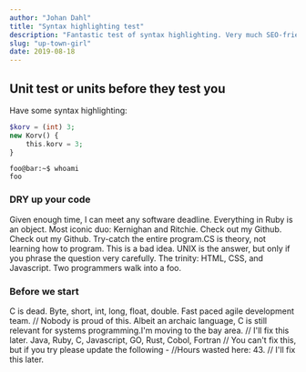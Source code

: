 ```yaml
---
author: "Johan Dahl"
title: "Syntax highlighting test"
description: "Fantastic test of syntax highlighting. Very much SEO-friendly blog post."
slug: "up-town-girl"
date: 2019-08-18
---
```


## Unit test or units before they test you

Have some syntax highlighting:

```php
$korv = (int) 3;
new Korv() {
    this.korv = 3;
}
```

```console
foo@bar:~$ whoami
foo
```

### DRY up your code

Given enough time, I can meet any software deadline. Everything in Ruby is an object. Most iconic duo: Kernighan and Ritchie. Check out my Github. Check out my Github. Try-catch the entire program.CS is theory, not learning how to program. This is a bad idea. UNIX is the answer, but only if you phrase the question very carefully. The trinity: HTML, CSS, and Javascript. Two programmers walk into a foo.

### Before we start

C is dead. Byte, short, int, long, float, double. Fast paced agile development team. // Nobody is proud of this. Albeit an archaic language, C is still relevant for systems programming.I'm moving to the bay area. // I'll fix this later. Java, Ruby, C, Javascript, GO, Rust, Cobol, Fortran // You can't fix this, but if you try please update the following - //Hours wasted here: 43. // I'll fix this later.

